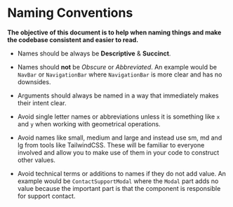 # Naming Conventions

**The objective of this document is to help when naming things and make the codebase consistent and easier to read.**

-   Names should be always be **Descriptive** & **Succinct**.

-   Names should **not** be _Obscure_ or _Abbreviated_. An example would be `NavBar` or `NavigationBar` where `NavigationBar` is more clear and has no downsides.

-   Arguments should always be named in a way that immediately makes their intent clear.

-   Avoid single letter names or abbreviations unless it is something like `x` and `y` when working with geometrical operations.

-   Avoid names like small, medium and large and instead use sm, md and lg from tools like TailwindCSS. These will be familiar to everyone involved and allow you to make use of them in your code to construct other values.

-   Avoid technical terms or additions to names if they do not add value. An example would be `ContactSupportModal` where the `Modal` part adds no value because the important part is that the component is responsible for support contact.

